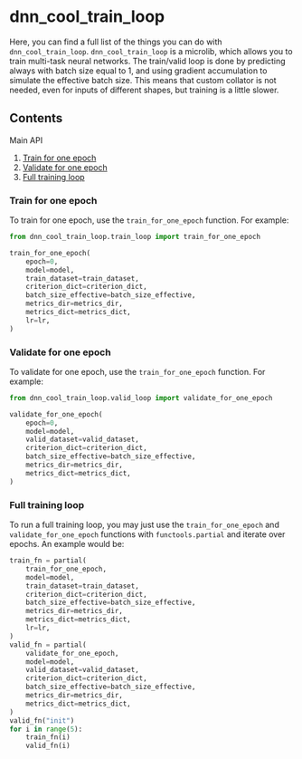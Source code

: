 # dnn_cool_train_loop

Here, you can find a full list of the things you can do with `dnn_cool_train_loop`.
`dnn_cool_train_loop` is a microlib, which allows you to train multi-task neural networks.
The train/valid loop is done by predicting always with batch size equal to 1, and using gradient accumulation to 
simulate the effective batch size. 
This means that custom collator is not needed, even for inputs of different shapes, but training is a little slower.

## Contents

Main API

1. [Train for one epoch](#train-for-one-epoch)
2. [Validate for one epoch](#validate-for-one-epoch)
3. [Full training loop](#full-training-loop)

### Train for one epoch

To train for one epoch, use the `train_for_one_epoch` function.
For example:


```python
from dnn_cool_train_loop.train_loop import train_for_one_epoch

train_for_one_epoch(
    epoch=0,
    model=model,
    train_dataset=train_dataset,
    criterion_dict=criterion_dict,
    batch_size_effective=batch_size_effective,
    metrics_dir=metrics_dir,
    metrics_dict=metrics_dict,
    lr=lr,
)
```

### Validate for one epoch

To validate for one epoch, use the `train_for_one_epoch` function.
For example:

```python
from dnn_cool_train_loop.valid_loop import validate_for_one_epoch

validate_for_one_epoch(
    epoch=0,
    model=model,
    valid_dataset=valid_dataset,
    criterion_dict=criterion_dict,
    batch_size_effective=batch_size_effective,
    metrics_dir=metrics_dir,
    metrics_dict=metrics_dict,
)
```


### Full training loop

To run a full training loop, you may just use the `train_for_one_epoch` and `validate_for_one_epoch`
functions with `functools.partial` and iterate over epochs.
An example would be:

```python
train_fn = partial(
    train_for_one_epoch,
    model=model,
    train_dataset=train_dataset,
    criterion_dict=criterion_dict,
    batch_size_effective=batch_size_effective,
    metrics_dir=metrics_dir,
    metrics_dict=metrics_dict,
    lr=lr,
)
valid_fn = partial(
    validate_for_one_epoch,
    model=model,
    valid_dataset=valid_dataset,
    criterion_dict=criterion_dict,
    batch_size_effective=batch_size_effective,
    metrics_dir=metrics_dir,
    metrics_dict=metrics_dict,
)
valid_fn("init")
for i in range(5):
    train_fn(i)
    valid_fn(i)

```